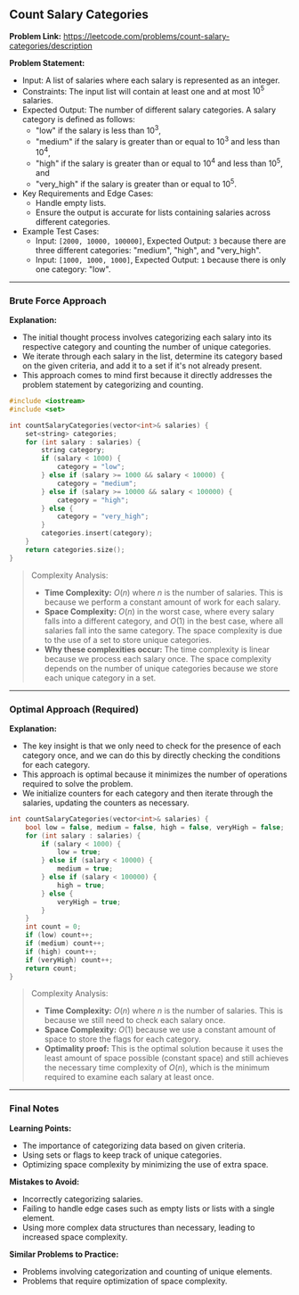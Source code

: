 ## Count Salary Categories

**Problem Link:** https://leetcode.com/problems/count-salary-categories/description

**Problem Statement:**
- Input: A list of salaries where each salary is represented as an integer.
- Constraints: The input list will contain at least one and at most $10^5$ salaries.
- Expected Output: The number of different salary categories. A salary category is defined as follows:
  - "low" if the salary is less than $10^3$,
  - "medium" if the salary is greater than or equal to $10^3$ and less than $10^4$,
  - "high" if the salary is greater than or equal to $10^4$ and less than $10^5$, and
  - "very_high" if the salary is greater than or equal to $10^5$.
- Key Requirements and Edge Cases:
  - Handle empty lists.
  - Ensure the output is accurate for lists containing salaries across different categories.
- Example Test Cases:
  - Input: `[2000, 10000, 100000]`, Expected Output: `3` because there are three different categories: "medium", "high", and "very_high".
  - Input: `[1000, 1000, 1000]`, Expected Output: `1` because there is only one category: "low".

---

### Brute Force Approach

**Explanation:**
- The initial thought process involves categorizing each salary into its respective category and counting the number of unique categories.
- We iterate through each salary in the list, determine its category based on the given criteria, and add it to a set if it's not already present.
- This approach comes to mind first because it directly addresses the problem statement by categorizing and counting.

```cpp
#include <iostream>
#include <set>

int countSalaryCategories(vector<int>& salaries) {
    set<string> categories;
    for (int salary : salaries) {
        string category;
        if (salary < 1000) {
            category = "low";
        } else if (salary >= 1000 && salary < 10000) {
            category = "medium";
        } else if (salary >= 10000 && salary < 100000) {
            category = "high";
        } else {
            category = "very_high";
        }
        categories.insert(category);
    }
    return categories.size();
}
```

> Complexity Analysis:
> - **Time Complexity:** $O(n)$ where $n$ is the number of salaries. This is because we perform a constant amount of work for each salary.
> - **Space Complexity:** $O(n)$ in the worst case, where every salary falls into a different category, and $O(1)$ in the best case, where all salaries fall into the same category. The space complexity is due to the use of a set to store unique categories.
> - **Why these complexities occur:** The time complexity is linear because we process each salary once. The space complexity depends on the number of unique categories because we store each unique category in a set.

---

### Optimal Approach (Required)

**Explanation:**
- The key insight is that we only need to check for the presence of each category once, and we can do this by directly checking the conditions for each category.
- This approach is optimal because it minimizes the number of operations required to solve the problem.
- We initialize counters for each category and then iterate through the salaries, updating the counters as necessary.

```cpp
int countSalaryCategories(vector<int>& salaries) {
    bool low = false, medium = false, high = false, veryHigh = false;
    for (int salary : salaries) {
        if (salary < 1000) {
            low = true;
        } else if (salary < 10000) {
            medium = true;
        } else if (salary < 100000) {
            high = true;
        } else {
            veryHigh = true;
        }
    }
    int count = 0;
    if (low) count++;
    if (medium) count++;
    if (high) count++;
    if (veryHigh) count++;
    return count;
}
```

> Complexity Analysis:
> - **Time Complexity:** $O(n)$ where $n$ is the number of salaries. This is because we still need to check each salary once.
> - **Space Complexity:** $O(1)$ because we use a constant amount of space to store the flags for each category.
> - **Optimality proof:** This is the optimal solution because it uses the least amount of space possible (constant space) and still achieves the necessary time complexity of $O(n)$, which is the minimum required to examine each salary at least once.

---

### Final Notes

**Learning Points:**
- The importance of categorizing data based on given criteria.
- Using sets or flags to keep track of unique categories.
- Optimizing space complexity by minimizing the use of extra space.

**Mistakes to Avoid:**
- Incorrectly categorizing salaries.
- Failing to handle edge cases such as empty lists or lists with a single element.
- Using more complex data structures than necessary, leading to increased space complexity.

**Similar Problems to Practice:**
- Problems involving categorization and counting of unique elements.
- Problems that require optimization of space complexity.